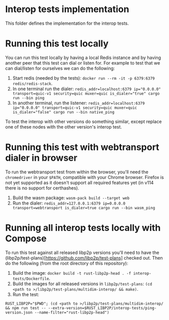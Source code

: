# Interop tests implementation

This folder defines the implementation for the interop tests.

# Running this test locally

You can run this test locally by having a local Redis instance and by having
another peer that this test can dial or listen for. For example to test that we
can dial/listen for ourselves we can do the following:

1. Start redis (needed by the tests): `docker run --rm -it -p 6379:6379
   redis/redis-stack`.
2. In one terminal run the dialer: `redis_addr=localhost:6379 ip="0.0.0.0"
   transport=quic-v1 security=quic muxer=quic is_dialer="true" cargo run --bin ping`
3. In another terminal, run the listener: `redis_addr=localhost:6379
   ip="0.0.0.0" transport=quic-v1 security=quic muxer=quic is_dialer="false" cargo run --bin native_ping`


To test the interop with other versions do something similar, except replace one
of these nodes with the other version's interop test.

# Running this test with webtransport dialer in browser

To run the webtransport test from within the browser, you'll need the
`chromedriver` in your `$PATH`, compatible with your Chrome browser.
Firefox is not yet supported as it doesn't support all required features yet
(in v114 there is no support for certhashes).

1. Build the wasm package: `wasm-pack build --target web`
2. Run the dialer: `redis_addr=127.0.0.1:6379 ip=0.0.0.0 transport=webtransport is_dialer=true cargo run --bin wasm_ping`

# Running all interop tests locally with Compose

To run this test against all released libp2p versions you'll need to have the
(libp2p/test-plans)[https://github.com/libp2p/test-plans] checked out. Then do
the following (from the root directory of this repository):

1. Build the image: `docker build -t rust-libp2p-head . -f interop-tests/Dockerfile`.
1. Build the images for all released versions in `libp2p/test-plans`: `(cd <path to >/libp2p/test-plans/multidim-interop/ && make)`.
1. Run the test:
```
RUST_LIBP2P="$PWD"; (cd <path to >/libp2p/test-plans/multidim-interop/ && npm run test -- --extra-version=$RUST_LIBP2P/interop-tests/ping-version.json --name-filter="rust-libp2p-head")
```

